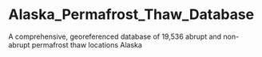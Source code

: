 # Alaska_Permafrost_Thaw_Database
A comprehensive, georeferenced database of 19,536 abrupt and non-abrupt permafrost thaw locations Alaska
